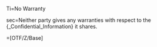 Ti=No Warranty

sec=Neither party gives any warranties with respect to the {_Confidential_Information} it shares.

=[OTF/Z/Base]